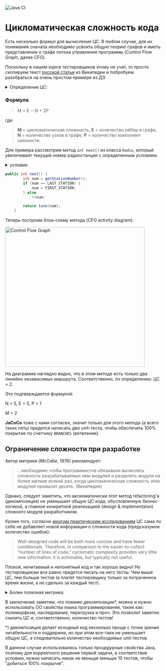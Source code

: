 ![Java CI](https://github.com/procursor/smarthome-3.1.1-2-radio-complexity/workflows/Java%20CI/badge.svg)

# Цикломатическая сложность кода

Есть несколько формул для вычисления ЦС. В любом случае, для их понимания сначала необходимо усвоить общую теорию графов и иметь представление о графе потока управления программы (Control Flow Graph, далее CFG).

Поскольку в нашем курсе тестировщиков этому не учат, то просто скопируем текст [русской статьи](https://ru.wikipedia.org/wiki/%D0%A6%D0%B8%D0%BA%D0%BB%D0%BE%D0%BC%D0%B0%D1%82%D0%B8%D1%87%D0%B5%D1%81%D0%BA%D0%B0%D1%8F_%D1%81%D0%BB%D0%BE%D0%B6%D0%BD%D0%BE%D1%81%D1%82%D1%8C) из Википедии и побробуем разобраться на очень простом примере из ДЗ:

<details>
  <summary>Определение ЦС:</summary>

Цикломатическая сложность части программного кода — количество линейно независимых маршрутов через программный код. Например, если исходный код не содержит никаких точек ветвления или циклов, то сложность равна единице, поскольку есть только единственный маршрут через код. Если код имеет единственный оператор IF, содержащий простое условие, то существует два пути через код: один если условие оператора IF имеет значение TRUE и один — если FALSE.

Математически цикломатическая сложность структурированной программы определяется с помощью ориентированного графа, узлами которого являются блоки программы, соединенные рёбрами, если управление может переходить с одного блока на другой. Тогда сложность определяется как:[3]:
</details>

### Формула

> M = E − N + 2P

где:

> **M** = цикломатическая сложность,
**E** = количество рёбер в графе,
**N** = количество узлов в графе,
**P** = количество компонент связности.

Для примера рассмотрим метод `int next()` из класса `Radio`, который увеличивает текущий номер радиостанции с определенным условием.

<details>
    <summary>условие:</summary>

> Если текущая радиостанция - 9 и клиент нажал на кнопку next (следующая) на пульте, то текущей должна стать 0-ая.

</details>

```java
public int next() {
        int num = getStationNumber();
        if (num == LAST_STATION) {
            num = FIRST_STATION;
        } else
            ++num;

        return tune(num);
    }
```

Теперь построим блок-схему метода (CFG activity diagram):

<img alt="Control Flow Graph" src="https://app.code2flow.com/Odmx0A.svg" width="450px" />

На диаграмме наглядно видно, что в этом методе есть только два линейно независимых маршрута. Соответственно, по определению: ЦС = 2.

Это подтверждается формулой:

N = 5, E = 5, P = 1

M = 2

**JaCoCo** тоже с нами согласен, значит только для этого метода (а всего таких пять) придется написать _два_ unit-теста, чтобы обеспечить 100% покрытие по счетчику `BRANCHES` (ветвление).

## Ограничение сложности при разработке

Автор метрики (_McCabe_, 1976) рекомендует:
> ...необходимо чтобы программистов обязывали вычислять сложность разрабатываемых ими модулей и разделять модули на более мелкие всякий раз, когда цикломатическая сложность этих модулей превысит _десять_. (Википедия)

Однако, следует заметить, что аксиоматически этот метод refactoring'а (декомпозиция) не уменьшает общую ЦС кода, обусловленную бизнес-логикой, а главное конкретной реализацией (design &  implementaion) сложного модуля разработчиком.

Кроме того, согласно [многим практическим исследованиям](https://www.sciencedirect.com/topics/computer-science/cyclomatic-complexity) ЦС сама по себе не добавляет новой информации о сложности кода (предсказумое количество ошибок):

> Well-designed code will be both more concise and have fewer conditionals. Therefore, in comparison to the easier-to-collect “number of lines of code,” cyclomatic complexity provides very little new information: it is actionable, but typically not useful.

Плохой, нечитаемый и непонятный код и так хорошо видно! Но тестировщикам все равно придется писать на него тесты. Чем выше ЦС, тем больше тестов (а платят тестировщику только за потраченное время жизни, а не сдельно за каждый тест).

<details>
    <summary>Более полезная метрика:</summary>

Некоторые разработчики для оценки сложности предпочитают соотносить суммарную ЦС с количеством строк всего кода проекта. Чем меньше это отношение, тем лучше.

Назовем эту метрику `СС100` и выразим ее процентах от общего количества строк кода, который потребовался для решения этой задачи (не считая кода тестов): 

СС100 = 17 (СС) / 34 (LoC) = 54%

Видно, что с точки зрения тестировщика код достаточно сложный. Для решения первой задачи, где требуется 100% покрытие по Ветвлению, пришлось написать 10 тестов на 34 строки кода.

Это целых 117 строк кода (да, более простого, без логики, но все же). То есть для написания тестов потребовалось в три раза больше кода с комментариями*, чем собственно project codebase!

*) для тех, кто будет пользоваться тестами после нас

</details>

В заключение заметим, что помимо декомпозиции*,  можно и нужно использовать ОО свойства языка программирования, такие как: полиморфизм, наследование, перегрузка и проч. Это позволит заметно снизить ЦС и, соответственно, количество тестов!

*) декомпозиция делает исходный код несколько проще с точки зрения читабельности и поддержки, но при этом все-таки не уменьшает общую ЦС, а следовательно количество необходимых unit-тестов.

В данном случае использовались только процедурные свойства Java, поэтому для корректного решения первой задачи, в соответствие условию, нужно написать никак не меньше меньше 10 тестов, чтобы "добиться 100% покрытия".
